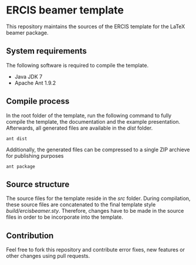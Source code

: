 # ERCIS beamer template

This repository maintains the sources of the ERCIS template for the LaTeX beamer package.

## System requirements
The following software is required to compile the template.
- Java JDK 7
- Apache Ant 1.9.2

## Compile process
In the root folder of the template, run the following command to fully compile the template, the documentation and the example presentation. Afterwards, all generated files are available in the *dist* folder.

```
ant dist
```

Additionally, the generated files can be compressed to a single ZIP archieve for publishing purposes
```
ant package
```

## Source structure
The source files for the template reside in the *src* folder. During compilation, these source files are concatenated to the final template style *build/ercisbeamer.sty*. Therefore, changes have to be made in the source files in order to be incorporate into the template.

## Contribution
Feel free to fork this repository and contribute error fixes, new features or other changes using pull requests.
